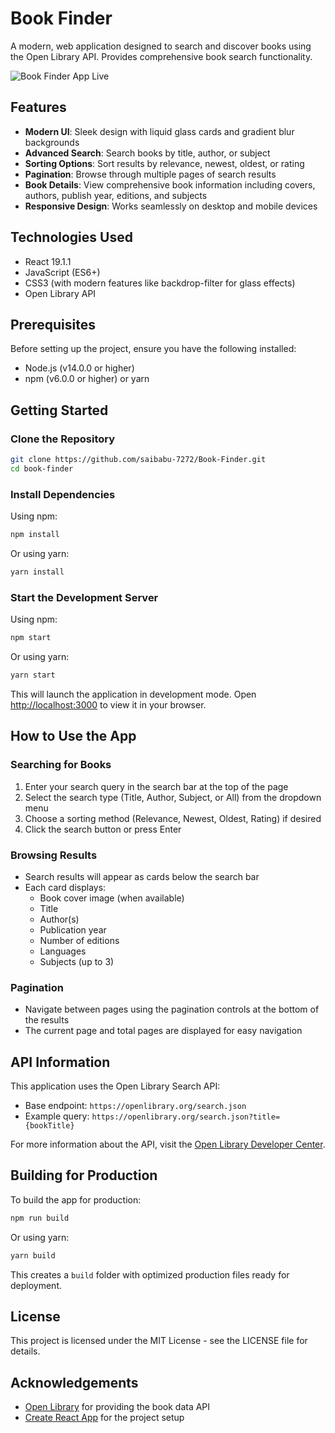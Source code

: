 # Book Finder

A modern, web application designed to search and discover books using the Open Library API. Provides comprehensive book search functionality.

![Book Finder App Live](https://book-finder-topaz.vercel.app/)

## Features

- **Modern UI**: Sleek design with liquid glass cards and gradient blur backgrounds
- **Advanced Search**: Search books by title, author, or subject
- **Sorting Options**: Sort results by relevance, newest, oldest, or rating
- **Pagination**: Browse through multiple pages of search results
- **Book Details**: View comprehensive book information including covers, authors, publish year, editions, and subjects
- **Responsive Design**: Works seamlessly on desktop and mobile devices

## Technologies Used

- React 19.1.1
- JavaScript (ES6+)
- CSS3 (with modern features like backdrop-filter for glass effects)
- Open Library API

## Prerequisites

Before setting up the project, ensure you have the following installed:

- Node.js (v14.0.0 or higher)
- npm (v6.0.0 or higher) or yarn

## Getting Started

### Clone the Repository

```bash
git clone https://github.com/saibabu-7272/Book-Finder.git
cd book-finder
```

### Install Dependencies

Using npm:

```bash
npm install
```

Or using yarn:

```bash
yarn install
```

### Start the Development Server

Using npm:

```bash
npm start
```

Or using yarn:

```bash
yarn start
```

This will launch the application in development mode. Open [http://localhost:3000](http://localhost:3000) to view it in your browser.

## How to Use the App

### Searching for Books

1. Enter your search query in the search bar at the top of the page
2. Select the search type (Title, Author, Subject, or All) from the dropdown menu
3. Choose a sorting method (Relevance, Newest, Oldest, Rating) if desired
4. Click the search button or press Enter

### Browsing Results

- Search results will appear as cards below the search bar
- Each card displays:
  - Book cover image (when available)
  - Title
  - Author(s)
  - Publication year
  - Number of editions
  - Languages
  - Subjects (up to 3)

### Pagination

- Navigate between pages using the pagination controls at the bottom of the results
- The current page and total pages are displayed for easy navigation

## API Information

This application uses the Open Library Search API:
- Base endpoint: `https://openlibrary.org/search.json`
- Example query: `https://openlibrary.org/search.json?title={bookTitle}`

For more information about the API, visit the [Open Library Developer Center](https://openlibrary.org/developers/api).

## Building for Production

To build the app for production:

```bash
npm run build
```

Or using yarn:

```bash
yarn build
```

This creates a `build` folder with optimized production files ready for deployment.

## License

This project is licensed under the MIT License - see the LICENSE file for details.

## Acknowledgements

- [Open Library](https://openlibrary.org/) for providing the book data API
- [Create React App](https://create-react-app.dev/) for the project setup
